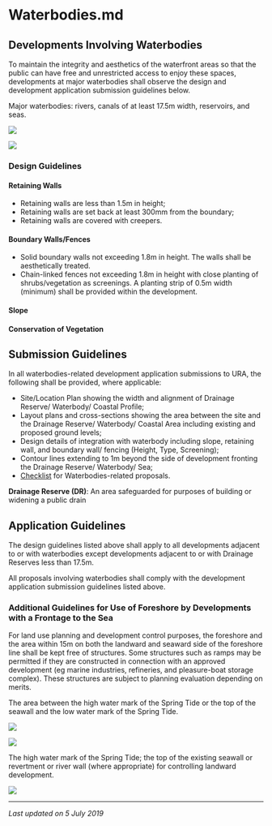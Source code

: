 # Waterbodies.md

## Developments Involving Waterbodies

To maintain the integrity and aesthetics of the waterfront areas so that the public can have free and unrestricted access to enjoy these spaces, developments at major waterbodies shall observe the design and development application submission guidelines below.

Major waterbodies: rivers, canals of at least 17.5m width, reservoirs, and seas.

![](https://www.ura.gov.sg/-/media/Corporate/Guidelines/Development-control/Commercial/C16_Waterbodies_1.jpg?h=100%25&w=100%25)

![](https://www.ura.gov.sg/-/media/Corporate/Guidelines/Development-control/Commercial/C17_Waterbodies_2.jpg?h=100%25&w=100%25)

### Design Guidelines

#### Retaining Walls

- Retaining walls are less than 1.5m in height;
- Retaining walls are set back at least 300mm from the boundary;
- Retaining walls are covered with creepers.

#### Boundary Walls/Fences

- Solid boundary walls not exceeding 1.8m in height. The walls shall be aesthetically treated.
- Chain-linked fences not exceeding 1.8m in height with close planting of shrubs/vegetation as screenings. A planting strip of 0.5m width (minimum) shall be provided within the development.

#### Slope

#### Conservation of Vegetation

## Submission Guidelines

In all waterbodies-related development application submissions to URA, the following shall be provided, where applicable:

- Site/Location Plan showing the width and alignment of Drainage Reserve/ Waterbody/ Coastal Profile;
- Layout plans and cross-sections showing the area between the site and the Drainage Reserve/ Waterbody/ Coastal Area including existing and proposed ground levels;
- Design details of integration with waterbody including slope, retaining wall, and boundary wall/ fencing (Height, Type, Screening);
- Contour lines extending to 1m beyond the side of development fronting the Drainage Reserve/ Waterbody/ Sea;
- [Checklist](https://www.ura.gov.sg/-/media/User-Defined/URA-Online/Forms/Supplementary-forms/waterbodycl.doc) for Waterbodies-related proposals.

**Drainage Reserve (DR)**: An area safeguarded for purposes of building or widening a public drain

## Application Guidelines

The design guidelines listed above shall apply to all developments adjacent to or with waterbodies except developments adjacent to or with Drainage Reserves less than 17.5m.

All proposals involving waterbodies shall comply with the development application submission guidelines listed above.


### Additional Guidelines for Use of Foreshore by Developments with a Frontage to the Sea

For land use planning and development control purposes, the foreshore and the area within 15m on both the landward and seaward side of the foreshore line shall be kept free of structures. Some structures such as ramps may be permitted if they are constructed in connection with an approved development (eg marine industries, refineries, and pleasure-boat storage complex). These structures are subject to planning evaluation depending on merits.

The area between the high water mark of the Spring Tide or the top of the seawall and the low water mark of the Spring Tide.

![](https://www.ura.gov.sg/-/media/Corporate/Guidelines/Development-control/Commercial/C13_Foreshore_A.jpg?h=100%25&w=100%25)

![](https://www.ura.gov.sg/-/media/Corporate/Guidelines/Development-control/Commercial/C14_Foreshore_B.jpg?h=100%25&w=100%25)

The high water mark of the Spring Tide; the top of the existing seawall or revertment or river wall (where appropriate) for controlling landward development.

![](https://www.ura.gov.sg/-/media/Corporate/Guidelines/Development-control/Commercial/C15_Foreshore_C.jpg?h=100%25&w=100%25)

---

*Last updated on 5 July 2019*
